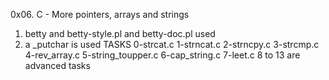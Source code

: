 0x06. C - More pointers, arrays and strings
1. betty and betty-style.pl and betty-doc.pl used
2. a _putchar is used 
TASKS
0-strcat.c
1-strncat.c
2-strncpy.c
3-strcmp.c
4-rev_array.c
5-string_toupper.c
6-cap_string.c
7-leet.c
8 to 13 are advanced tasks 
